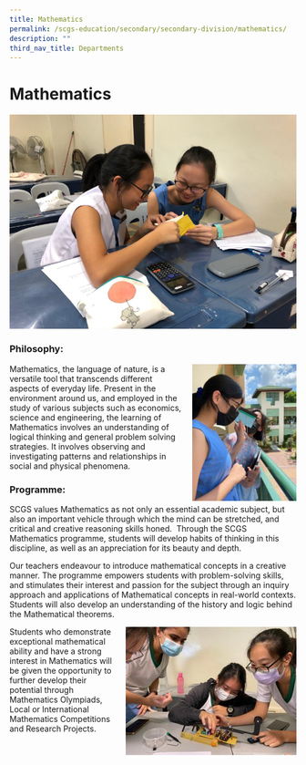 ```yaml
---
title: Mathematics
permalink: /scgs-education/secondary/secondary-division/mathematics/
description: ""
third_nav_title: Departments
---
```

# **Mathematics**

![](/images/Capture.png)


### Philosophy:

<img src="/images/Student-3-225x300.jpg" style="width:183px;height:240px;margin-left:15px;" align = "right">

Mathematics, the language of nature, is a versatile tool that transcends different aspects of everyday life. Present in the environment around us, and employed in the study of various subjects such as economics, science and engineering, the learning of Mathematics involves an understanding of logical thinking and general problem solving strategies. It involves observing and investigating patterns and relationships in social and physical phenomena.


### Programme:

SCGS values Mathematics as not only an essential academic subject, but also an important vehicle through which the mind can be stretched, and critical and creative reasoning skills honed.  Through the SCGS Mathematics programme, students will develop habits of thinking in this discipline, as well as an appreciation for its beauty and depth.

Our teachers endeavour to introduce mathematical concepts in a creative manner. The programme empowers students with problem-solving skills, and stimulates their interest and passion for the subject through an inquiry approach and applications of Mathematical concepts in real-world contexts. Students will also develop an understanding of the history and logic behind the Mathematical theorems.

<img src="/images/WhatsApp-Image-2021-11-08-300x225.jpeg" style="width:300px;height:225px;margin-left:15px;" align = "right">

Students who demonstrate exceptional mathematical ability and have a strong interest in Mathematics will be given the opportunity to further develop their potential through Mathematics Olympiads, Local or International Mathematics Competitions and Research Projects.